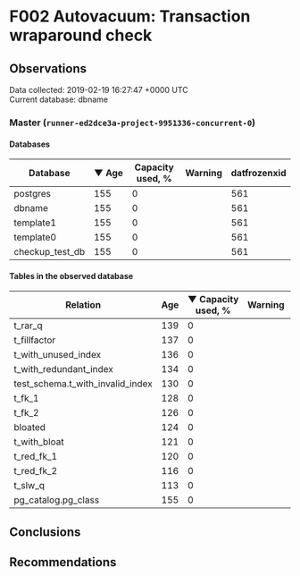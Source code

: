 # F002 Autovacuum: Transaction wraparound check #

## Observations ##
Data collected: 2019-02-19 16:27:47 +0000 UTC  
Current database: dbname  


### Master (`runner-ed2dce3a-project-9951336-concurrent-0`) ###

#### Databases ####
 Database | &#9660;&nbsp;Age | Capacity used, % | Warning | datfrozenxid
----------|-----|------------------|---------|--------------
postgres |155 |0 |  |561
dbname |155 |0 |  |561
template1 |155 |0 |  |561
template0 |155 |0 |  |561
checkup_test_db |155 |0 |  |561



#### Tables in the observed database ####
 Relation | Age | &#9660;&nbsp;Capacity used, % | Warning |rel_relfrozenxid | toast_relfrozenxid 
----------|-----|------------------|---------|-----------------|--------------------
t_rar_q |139 |0 |  |577 |0 |
t_fillfactor |137 |0 |  |579 |0 |
t_with_unused_index |136 |0 |  |580 |0 |
t_with_redundant_index |134 |0 |  |582 |0 |
test_schema.t_with_invalid_index |130 |0 |  |586 |0 |
t_fk_1 |128 |0 |  |588 |0 |
t_fk_2 |126 |0 |  |590 |0 |
bloated |124 |0 |  |592 |0 |
t_with_bloat |121 |0 |  |595 |0 |
t_red_fk_1 |120 |0 |  |596 |0 |
t_red_fk_2 |116 |0 |  |600 |0 |
t_slw_q |113 |0 |  |603 |0 |
pg_catalog.pg_class |155 |0 |  |561 |0 |




## Conclusions ##


## Recommendations ##

